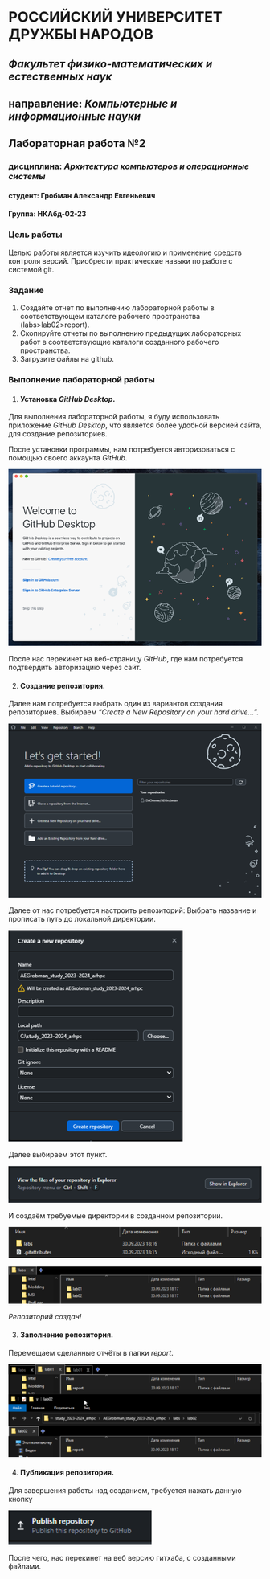 # РОССИЙСКИЙ УНИВЕРСИТЕТ ДРУЖБЫ НАРОДОВ

## _Факультет физико-математических и естественных наук_ 
## направление: _Компьютерные и информационные науки_









## Лабораторная работа №2

### дисциплина: *Архитектура компьютеров и операционные системы*



#### студент:     Гробман Александр Евгеньевич
#### Группа:     НКАбд-02-23

### Цель работы 

Целью работы является изучить идеологию и применение средств контроля версий. Приобрести практические навыки по работе с системой git. 



### Задание 

1. Создайте отчет по выполнению лабораторной работы в соответствующем каталоге рабочего пространства (labs>lab02>report). 
2. Скопируйте отчеты по выполнению предыдущих лабораторных работ в соответствующие каталоги созданного рабочего пространства. 
3. Загрузите файлы на github.



### Выполнение лабораторной работы

1. #### Установка _GitHub Desktop_.
Для выполнения лабораторной работы, я буду использовать приложение _GitHub Desktop_, что является более удобной версией сайта, для создание репозиториев.

После установки программы, нам потребуется авторизоваться с помощью своего аккаунта _GitHub_.

![](https://github.com/DaOneme/AEGrobman_study_2023-2024_arhpc/blob/main/Labs/Lab02/Resourses/Images/image0.png?raw=true)

После нас перекинет на веб-страницу _GitHub_, где нам потребуется подтвердить авторизацию через сайт.


2. #### Создание репозитория.

Далее нам потребуется выбрать один из вариантов создания репозиториев.
Выбираем “*Create a New Repository on your hard drive…*”.

![](https://github.com/DaOneme/AEGrobman_study_2023-2024_arhpc/blob/main/Labs/Lab02/Resourses/Images/image1.png?raw=true)

Далее от нас потребуется настроить репозиторий:
Выбрать название и прописать путь до локальной директории.

![](https://github.com/DaOneme/AEGrobman_study_2023-2024_arhpc/blob/main/Labs/Lab02/Resourses/Images/image2.png?raw=true)

Далее выбираем этот пункт.

![](https://github.com/DaOneme/AEGrobman_study_2023-2024_arhpc/blob/main/Labs/Lab02/Resourses/Images/image3.png?raw=true)


И создаём требуемые директории в созданном репозитории.

![](https://github.com/DaOneme/AEGrobman_study_2023-2024_arhpc/blob/main/Labs/Lab02/Resourses/Images/image4.png?raw=true)

![](https://github.com/DaOneme/AEGrobman_study_2023-2024_arhpc/blob/main/Labs/Lab02/Resourses/Images/image5.png?raw=true)






_Репозиторий создан!_

3. #### Заполнение репозитория.

Перемещаем сделанные отчёты в папки *report*.

![](https://github.com/DaOneme/AEGrobman_study_2023-2024_arhpc/blob/main/Labs/Lab02/Resourses/Images/image6.png?raw=true)





4. #### Публикация репозитория.
Для завершения работы над созданием, требуется нажать данную кнопку

![](https://github.com/DaOneme/AEGrobman_study_2023-2024_arhpc/blob/main/Labs/Lab02/Resourses/Images/image7.png?raw=true)

После чего, нас перекинет на веб версию гитхаба, с созданными файлами.










